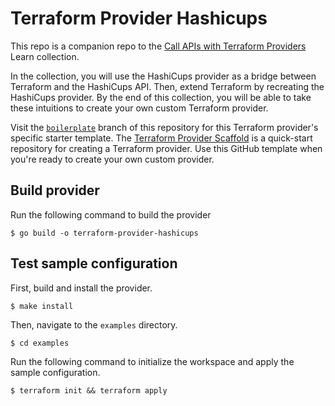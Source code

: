 # Terraform Provider Hashicups

This repo is a companion repo to the [Call APIs with Terraform Providers](https://learn.hashicorp.com/collections/terraform/providers) Learn collection. 

In the collection, you will use the HashiCups provider as a bridge between Terraform and the HashiCups API. Then, extend Terraform by recreating the HashiCups provider. By the end of this collection, you will be able to take these intuitions to create your own custom Terraform provider. 

Visit the [`boilerplate`](https://github.com/hashicorp/terraform-provider-hashicups/tree/boilerplate) branch of this repository for this Terraform provider's specific starter template. The [Terraform Provider Scaffold](https://github.com/hashicorp/terraform-provider-scaffolding) is a quick-start repository for creating a Terraform provider. Use this GitHub template when you're ready to create your own custom provider.



## Build provider

Run the following command to build the provider

```shell
$ go build -o terraform-provider-hashicups
```

## Test sample configuration

First, build and install the provider.

```shell
$ make install
```

Then, navigate to the `examples` directory. 

```shell
$ cd examples
```

Run the following command to initialize the workspace and apply the sample configuration.

```shell
$ terraform init && terraform apply
```
